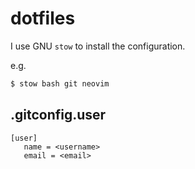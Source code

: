 # dotfiles

I use GNU `stow` to install the configuration.

e.g.

```bash
$ stow bash git neovim
```

## .gitconfig.user

```
[user]
   name = <username>
   email = <email>
```
